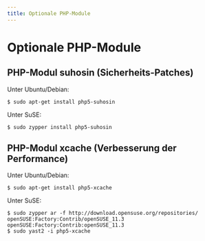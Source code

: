 ```yaml
---
title: Optionale PHP-Module
---
```


# Optionale PHP-Module

## PHP-Modul suhosin (Sicherheits-Patches)

Unter Ubuntu/Debian:

    $ sudo apt-get install php5-suhosin

Unter SuSE:

    $ sudo zypper install php5-suhosin

## PHP-Modul xcache (Verbesserung der Performance)

Unter Ubuntu/Debian:

    $ sudo apt-get install php5-xcache

Unter SuSE:

    $ sudo zypper ar -f http://download.opensuse.org/repositories/
    openSUSE:Factory:Contrib/openSUSE_11.3
    openSUSE:Factory:Contrib:openSUSE_11.3
    $ sudo yast2 -i php5-xcache
